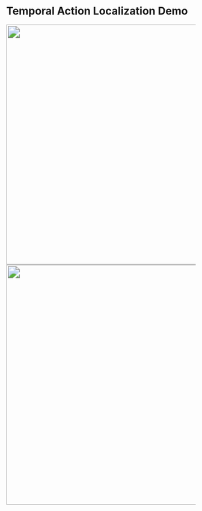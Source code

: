 # Temporal Action Localization Demo

<img src="Thumos14Demo\PoleVault-Demo.gif" style="zoom:200%;" width="320"/> 
<img src="Thumos14Demo\GolfSwing-Demo.gif" style="zoom:200%;" width="320"/> 

